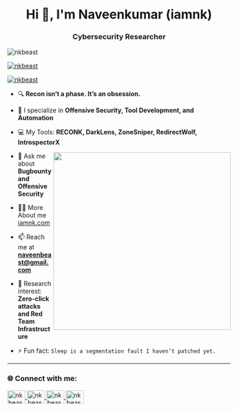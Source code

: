 <h1 align="center">Hi 👋, I'm Naveenkumar (iamnk) </h1>
<h3 align="center"> Cybersecurity Researcher </h3>

<p align="left">
  <img src="https://komarev.com/ghpvc/?username=nkbeast&label=Profile%20views&color=0e75b6&style=flat" alt="nkbeast" />
</p>

<p align="left">
  <a href="https://github.com/ryo-ma/github-profile-trophy">
    <img src="https://github-profile-trophy.vercel.app/?username=nkbeast" alt="nkbeast" />
  </a>
</p>

<p align="left">
  <a href="https://x.com/naveenkumard47" target="blank">
    <img src="https://img.shields.io/twitter/follow/iamnk?logo=twitter&style=for-the-badge" alt="nkbeast" />
  </a>
</p>

- 🔍 **Recon isn’t a phase. It’s an obsession.**

- 🧠 I specialize in **Offensive Security, Tool Development, and Automation**

- 💻 My Tools: **RECONK, DarkLens, ZoneSniper, RedirectWolf, IntrospectorX**

<img align="right" width="400" src="https://media2.giphy.com/media/v1.Y2lkPTc5MGI3NjExMnBhOWc5djRtcTNhNDF5NWJvbTEydHdxdHJ5c2c3YzdhNnp1N3o4dyZlcD12MV9pbnRlcm5hbF9naWZfYnlfaWQmY3Q9Zw/MD0svLSDeudszrNrp0/giphy.gif">

- 💬 Ask me about **Bugbounty and Offensive Security**

- 👨‍💻 More About me <a href="https://iamnk.versel.app" target="_blank">iamnk.com</a>

- 📫 Reach me at **naveenbeast@gmail.com**

- 📡 Research interest: **Zero-click attacks and Red Team Infrastructure**

- ⚡ Fun fact: `Sleep is a segmentation fault I haven’t patched yet.`

---

<h3 align="left">🌐 Connect with me:</h3>
<p align="left">
  <a href="https://x.com/naveenkumard47" target="blank">
    <img align="center" src="https://raw.githubusercontent.com/rahuldkjain/github-profile-readme-generator/master/src/images/icons/Social/twitter.svg" alt="nkbeast" height="30" width="40" />
  </a>
  <a href="https://in.linkedin.com/in/naveenkumar-d-nk" target="blank">
    <img align="center" src="https://raw.githubusercontent.com/rahuldkjain/github-profile-readme-generator/master/src/images/icons/Social/linked-in-alt.svg" alt="nkbeast" height="30" width="40" />
  </a>
  <a href="https://instagram.com/ig.nk" target="blank">
    <img align="center" src="https://raw.githubusercontent.com/rahuldkjain/github-profile-readme-generator/master/src/images/icons/Social/instagram.svg" alt="nkbeast" height="30" width="40" />
  </a>
  <a href="https://www.youtube.com/@nkbeastyt" target="blank">
    <img align="center" src="https://raw.githubusercontent.com/rahuldkjain/github-profile-readme-generator/master/src/images/icons/Social/youtube.svg" alt="nkbeast" height="30" width="40" />
  </a>
</p>

